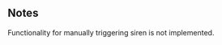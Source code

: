 <!-- Notes BEGIN -->
## Notes
Functionality for manually triggering siren is not implemented.
<!-- Notes END -->
